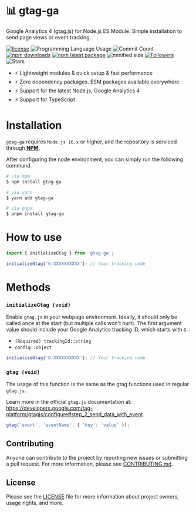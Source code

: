 # 📊 gtag-ga

Google Analytics 4 (gtag.js) for Node.js ES Module. Simple installation to send page views or event tracking.

[![license](https://img.shields.io/badge/license-MIT-blue.svg)](https://github.com/jooy2/gtag-ga/blob/main/LICENSE) ![Programming Language Usage](https://img.shields.io/github/languages/top/jooy2/gtag-ga) ![Commit Count](https://img.shields.io/github/commit-activity/y/jooy2/gtag-ga) [![npm downloads](https://img.shields.io/npm/dm/gtag-ga.svg)](https://www.npmjs.com/package/gtag-ga) [![npm latest package](https://img.shields.io/npm/v/gtag-ga/latest.svg)](https://www.npmjs.com/package/gtag-ga) ![minified size](https://img.shields.io/bundlephobia/min/gtag-ga) [![Followers](https://img.shields.io/github/followers/jooy2?style=social)](https://github.com/jooy2) ![Stars](https://img.shields.io/github/stars/jooy2/gtag-ga?style=social)

- ⚡️ Lightweight modules & quick setup & fast performance
- ⚡️ Zero dependency packages. ESM packages available everywhere
- ⚡️ Support for the latest Node.js, Google Analytics 4
- ⚡️ Support for TypeScript

# Installation

`gtag-ga` requires `Node.js 16.x` or higher, and the repository is serviced through **[NPM](https://npmjs.com)**.

After configuring the node environment, you can simply run the following command.

```bash
# via npm
$ npm install gtag-ga

# via yarn
$ yarn add gtag-ga

# via pnpm
$ pnpm install gtag-ga
```

# How to use

```javascript
import { initializeGtag } from 'gtag-ga';

initializeGtag('G-XXXXXXXXXX'); // Your tracking code
```

# Methods

### `initializeGtag (void)`

Enable `gtag.js` in your webpage environment. Ideally, it should only be called once at the start (but multiple calls won't hurt). The first argument value should include your Google Analytics tracking ID, which starts with `G-`.

- `(Required) trackingId::string`
- `config::object`

```javascript
initializeGtag('G-XXXXXXXXXX'); // Your tracking code
```

### `gtag (void)`

The usage of this function is the same as the gtag functions used in regular `gtag.js`.

Learn more in the official `gtag.js` documentation at: https://developers.google.com/tag-platform/gtagjs/configure#step_2_send_data_with_event

```javascript
gtag('event', 'eventName', { 'key': 'value' });
```

## Contributing

Anyone can contribute to the project by reporting new issues or submitting a pull request. For more information, please see [CONTRIBUTING.md](CONTRIBUTING.md).

## License

Please see the [LICENSE](LICENSE) file for more information about project owners, usage rights, and more.
